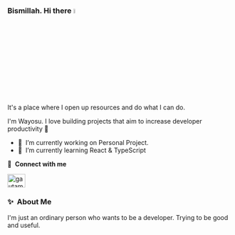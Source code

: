 ### Bismillah. Hi there <a href="https://www.gautamkrishnar.com/"><img src="https://media.giphy.com/media/hvRJCLFzcasrR4ia7z/giphy.gif" width="5%"></a>
It's a place where I open up resources and do what I can do.

I'm Wayosu. I love building projects that aim to increase developer productivity 🙌

- 🔭 &nbsp;I’m currently working on Personal Project.
- 🌱 &nbsp;I’m currently learning React & TypeScript

🔗 &nbsp;**Connect with me**
<p align="left">
  <a href="https://linkedin.com/in/wahyu-setiawan-usman" target="_blank"><img align="center" src="https://raw.githubusercontent.com/rahuldkjain/github-profile-readme-generator/master/src/images/icons/Social/linked-in-alt.svg" alt="gautamkrishnar" height="30" width="40" /></a>
</p>

### ✨&nbsp; About Me
I'm just an ordinary person who wants to be a developer. Trying to be good and useful.
